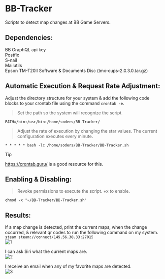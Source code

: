 # BB-Tracker
Scripts to detect map changes at BB Game Servers.

## Dependencies:
BB GraphQL api key\
Postfix\
S-nail\
Mailutils\
Epson TM-T20II Software & Documents Disc (tmx-cups-2.0.3.0.tar.gz)

## Automatic Execution & Request Rate Adjustment:
Adjust the directory structure for your system & add the following code blocks to your crontab file using the command ```crontab -e```.

> Set the path so the system will recognize the script.
> 
```PATH=/bin:/usr/bin:/home/soders/BB-Tracker/```

> Adjust the rate of execution by changing the star values. The current configuration executes every minute.

```* * * * * bash -lc /home/soders/BB-Tracker/BB-Tracker.sh```

> [!TIP]
> https://crontab.guru/ is a good resource for this.

## Enabling & Disabling:
> Revoke permissions to execute the script. +x to enable.

```chmod -x "~/BB-Tracker/BB-Tracker.sh"```

## Results:
If a map change is detected, print the current maps, when the change occurred, & relevant qr codes to run the following command on my system. ```steam steam://connect/149.56.38.33:27015```\
![1](https://github.com/Sod-ers/BB-Tracker/blob/main/Examples/1.jpg)

I can ask Siri what the current maps are.\
![2](https://github.com/Sod-ers/BB-Tracker/blob/main/Examples/2.jpg)

I receive an email when any of my favorite maps are detected.\
![3](https://github.com/Sod-ers/BB-Tracker/blob/main/Examples/3.jpg)
